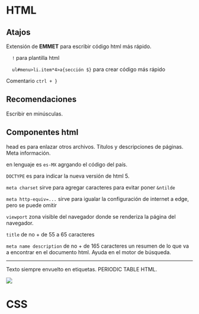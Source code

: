 # HTML

## Atajos

Extensión de **EMMET** para escribir código html más rápido. 

    `!` para plantilla html

    `ul#menu>li.item*4>a{sección $}` para crear código más rápido

Comentario `ctrl + }`

## Recomendaciones

Escribir en minúsculas.

## Componentes html

head es para enlazar otros archivos. Títulos y descripciones de páginas. Meta información. 

en lenguaje es `es-MX` agrgando el código del país.

`DOCTYPE` es para indicar la nueva versión de html 5.

`meta charset` sirve para agregar caracteres para evitar poner `&ntilde`

`meta http-equiv=...` sirve para igualar la configuración de internet a edge, pero se puede omitir

`viewport` zona visible del navegador donde se renderiza la página del navegador.

`title` de no + de 55 a 65 caracteres

`meta name description` de no + de 165 caracteres un resumen de lo que va a encontrar en el documento html. Ayuda en el motor de búsqueda.

---

Texto siempre envuelto en etiquetas. PERIODIC TABLE HTML.

![](C:\Users\jesh2\OneDrive\Documentos\-PROYECTS\GIT\ApuntesMD\img\Cursos\HTML-CSS\periodic_table.png)

# CSS

